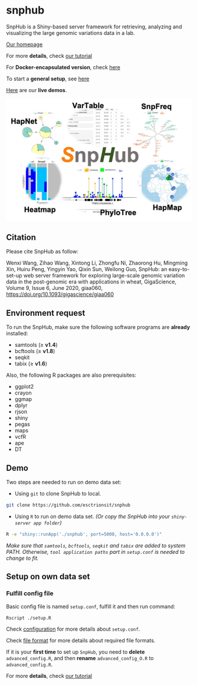 # snphub

SnpHub is a Shiny-based server framework for retrieving, analyzing and visualizing the large genomic variations data in a lab.

[Our homepage](http://guoweilong.github.io/SnpHub/)

For more **details**, check [our tutorial](https://esctrionsit.github.io/snphub_tutorial/)

For **Docker-encapsulated version**, check [here](https://github.com/esctrionsit/snphub4docker)

To start a **general setup**, see [here](https://esctrionsit.github.io/snphub_tutorial/content/Setup/quick_deploy.html)

[Here](http://wheat.cau.edu.cn/Wheat_SnpHub_Portal/) are our **live demos**.

![](SnpHub.jpg)

## Citation

Please cite SnpHub as follow:

Wenxi Wang, Zihao Wang, Xintong Li, Zhongfu Ni, Zhaorong Hu, Mingming Xin, Huiru Peng, Yingyin Yao, Qixin Sun, Weilong Guo, SnpHub: an easy-to-set-up web server framework for exploring large-scale genomic variation data in the post-genomic era with applications in wheat, GigaScience, Volume 9, Issue 6, June 2020, giaa060, https://doi.org/10.1093/gigascience/giaa060


## Environment request

To run the SnpHub, make sure the following software programs are **already** installed:
- samtools (≥ **v1.4**)
- bcftools (≥ **v1.8**)
- seqkit
- tabix (≥ **v1.6**)

Also, the following R packages are also prerequisites:
- ggplot2
- crayon
- ggmap
- dplyr
- rjson
- shiny
- pegas
- maps
- vcfR
- ape
- DT

## Demo

Two steps are needed to run on demo data set:

- Using `git` to clone SnpHub to local.
```sh
git clone https://github.com/esctrionsit/snphub
```

- Using `R` to run on demo data set. *(Or copy the SnpHub into your `shiny-server app folder`)*
```sh
R -e "shiny::runApp('./snphub', port=5000, host='0.0.0.0')"
```

*Make sure that `samtools`, `bcftools`, `seqkit` and `tabix` are added to system PATH. Otherwise, `tool application paths` part in `setup.conf` is needed to change to fit.*

## Setup on own data set

### Fulfill config file

Basic config file is named `setup.conf`, fulfill it and then run command:

``` sh
Rscript ./setup.R
```

Check [configuration](https://esctrionsit.github.io/snphub_tutorial/content/Setup/configuration.html) for more details about `setup.conf`.

Check [file format](https://esctrionsit.github.io/snphub_tutorial/content/Setup/file-formats.html) for more details about required file formats.

If it is your **first time** to set up `SnpHub`, you need to **delete** `advanced_config.R`, and then **rename** `advanced_config_O.R` to `advanced_config.R`.

For more **details**, check [our tutorial](https://esctrionsit.github.io/snphub_tutorial/)